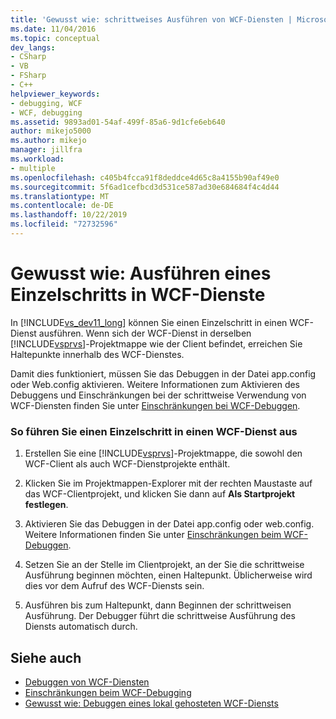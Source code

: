 ```yaml
---
title: 'Gewusst wie: schrittweises Ausführen von WCF-Diensten | Microsoft-Dokumentation'
ms.date: 11/04/2016
ms.topic: conceptual
dev_langs:
- CSharp
- VB
- FSharp
- C++
helpviewer_keywords:
- debugging, WCF
- WCF, debugging
ms.assetid: 9893ad01-54af-499f-85a6-9d1cfe6eb640
author: mikejo5000
ms.author: mikejo
manager: jillfra
ms.workload:
- multiple
ms.openlocfilehash: c405b4fcca91f8deddce4d65c8a4155b90af49e0
ms.sourcegitcommit: 5f6ad1cefbcd3d531ce587ad30e684684f4c4d44
ms.translationtype: MT
ms.contentlocale: de-DE
ms.lasthandoff: 10/22/2019
ms.locfileid: "72732596"
---
```

# <a name="how-to-step-into-wcf-services"></a>Gewusst wie: Ausführen eines Einzelschritts in WCF-Dienste
In [!INCLUDE[vs_dev11_long](../data-tools/includes/vs_dev11_long_md.md)] können Sie einen Einzelschritt in einen WCF-Dienst ausführen. Wenn sich der WCF-Dienst in derselben [!INCLUDE[vsprvs](../code-quality/includes/vsprvs_md.md)]-Projektmappe wie der Client befindet, erreichen Sie Haltepunkte innerhalb des WCF-Dienstes.

 Damit dies funktioniert, müssen Sie das Debuggen in der Datei app.config oder Web.config aktivieren. Weitere Informationen zum Aktivieren des Debuggens und Einschränkungen bei der schrittweise Verwendung von WCF-Diensten finden Sie unter [Einschränkungen bei WCF-Debuggen](../debugger/limitations-on-wcf-debugging.md).

### <a name="to-step-into-a-wcf-service"></a>So führen Sie einen Einzelschritt in einen WCF-Dienst aus

1. Erstellen Sie eine [!INCLUDE[vsprvs](../code-quality/includes/vsprvs_md.md)]-Projektmappe, die sowohl den WCF-Client als auch WCF-Dienstprojekte enthält.

2. Klicken Sie im Projektmappen-Explorer mit der rechten Maustaste auf das WCF-Clientprojekt, und klicken Sie dann auf **Als Startprojekt festlegen**.

3. Aktivieren Sie das Debuggen in der Datei app.config oder web.config. Weitere Informationen finden Sie unter [Einschränkungen beim WCF-Debuggen](../debugger/limitations-on-wcf-debugging.md).

4. Setzen Sie an der Stelle im Clientprojekt, an der Sie die schrittweise Ausführung beginnen möchten, einen Haltepunkt. Üblicherweise wird dies vor dem Aufruf des WCF-Diensts sein.

5. Ausführen bis zum Haltepunkt, dann Beginnen der schrittweisen Ausführung. Der Debugger führt die schrittweise Ausführung des Diensts automatisch durch.

## <a name="see-also"></a>Siehe auch
- [Debuggen von WCF-Diensten](../debugger/debugging-wcf-services.md)
- [Einschränkungen beim WCF-Debugging](../debugger/limitations-on-wcf-debugging.md)
- [Gewusst wie: Debuggen eines lokal gehosteten WCF-Diensts](../debugger/how-to-debug-a-self-hosted-wcf-service.md)